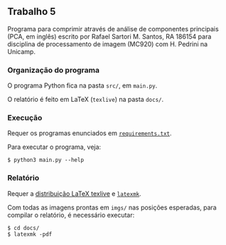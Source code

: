 ## Trabalho 5

Programa para comprimir através de análise de componentes principais (PCA, em inglês) escrito por Rafael Sartori M. Santos, RA 186154 para disciplina de processamento de imagem (MC920) com H. Pedrini na Unicamp.


### Organização do programa

O programa Python fica na pasta `src/`, em `main.py`.

O relatório é feito em LaTeX (`texlive`) na pasta `docs/`.


### Execução

Requer os programas enunciados em [`requirements.txt`](../requirements.txt).

Para executar o programa, veja:
```
$ python3 main.py --help
```


### Relatório

Requer a [distribuição LaTeX texlive](https://tug.org/texlive/) e [`latexmk`](https://mg.readthedocs.io/latexmk.html).

Com todas as imagens prontas em `imgs/` nas posições esperadas, para compilar o relatório, é necessário executar:
```
$ cd docs/
$ latexmk -pdf
```
